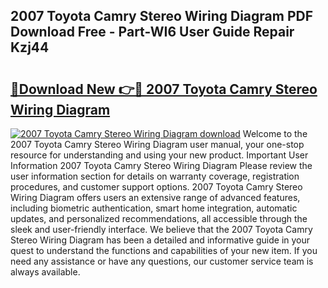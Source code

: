## 2007 Toyota Camry Stereo Wiring Diagram PDF Download Free - Part-WI6 User Guide Repair Kzj44

# <h2><a href="http://dfided.blite.top/?on=2007+Toyota+Camry+Stereo+Wiring+Diagram">🔗Download New 👉🔴 2007 Toyota Camry Stereo Wiring Diagram</a></h2>

[![2007 Toyota Camry Stereo Wiring Diagram download](https://i.imgur.com/lujVjoI.png)](http://dfided.blite.top/?on=2007+Toyota+Camry+Stereo+Wiring+Diagram)
Welcome to the 2007 Toyota Camry Stereo Wiring Diagram user manual, your one-stop resource for understanding and using your new product. Important User Information 2007 Toyota Camry Stereo Wiring Diagram Please review the user information section for details on warranty coverage, registration procedures, and customer support options. 2007 Toyota Camry Stereo Wiring Diagram offers users an extensive range of advanced features, including biometric authentication, smart home integration, automatic updates, and personalized recommendations, all accessible through the sleek and user-friendly interface. We believe that the 2007 Toyota Camry Stereo Wiring Diagram has been a detailed and informative guide in your quest to understand the functions and capabilities of your new item. If you need any assistance or have any questions, our customer service team is always available.
